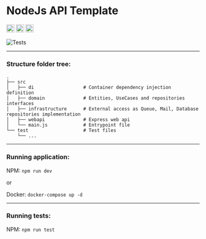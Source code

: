 # NodeJs API Template

<a href="https://www.docker.com/" title="docker"><img src="https://github.com/get-icon/geticon/raw/master/icons/docker-icon.svg" alt="docker" width="21px" height="21px"></a>
<a href="https://nodejs.org/" title="Node.js"><img src="https://github.com/get-icon/geticon/raw/master/icons/nodejs-icon.svg" alt="Node.js" width="21px" height="21px"></a>
<a href="https://www.npmjs.com/" title="npm"><img src="https://github.com/get-icon/geticon/raw/master/icons/npm.svg" alt="npm" width="21px" height="21px"></a>

![Tests](https://github.com/LuanMaik/nodejs-api-template/actions/workflows/node.js.yml/badge.svg)
___
### Structure folder tree:
    .
    ├── src
    │   ├── di                  # Container dependency injection definition
    │   ├── domain              # Entities, UseCases and repositories interfaces
    │   ├── infrastructure      # External access as Queue, Mail, Database repositories implementation
    │   ├── webapi              # Express web api
    │   └── main.js             # Entrypoint file
    └── test                    # Test files
        └── ...

___
### Running application:
NPM: `npm run dev`

or

Docker: `docker-compose up -d`

___
### Running tests:
NPM: `npm run test`